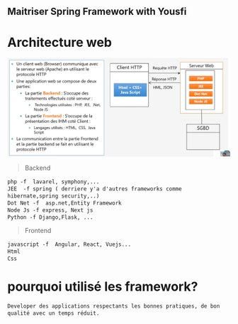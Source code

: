 ## Maitriser Spring Framework with Yousfi

# Architecture web

<p align="center">
    <img src="./imgs/1.png">
</p>

 > Backend

    php -f  lavarel, symphony,...
    JEE  -f spring ( derriere y'a d'autres frameworks comme hibernate,spring security,..)
    Dot Net -f  asp.net,Entity Framework
    Node Js -f express, Next js
    Python -f Django,Flask, ...


 > Frontend

    javascript -f  Angular, React, Vuejs...
    Html
    Css


# pourquoi utilisé les framework?

```
Developer des applications respectants les bonnes pratiques, de bon qualité avec un temps réduit.

```

